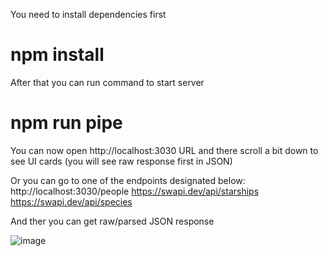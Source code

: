 You need to install dependencies first

# npm install

After that you can run command to start server

# npm run pipe

You can now open http://localhost:3030 URL and there scroll a bit down to see UI cards (you will see raw response first in JSON)

Or you can go to one of the endpoints designated below:
http://localhost:3030/people
https://swapi.dev/api/starships
https://swapi.dev/api/species

And ther you can get raw/parsed JSON response 

![image](https://github.com/user-attachments/assets/89c44d52-f482-412b-ab2b-93ec2a739390)
